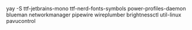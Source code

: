 yay -S ttf-jetbrains-mono ttf-nerd-fonts-symbols power-profiles-daemon blueman networkmanager pipewire wireplumber brightnessctl util-linux pavucontrol
